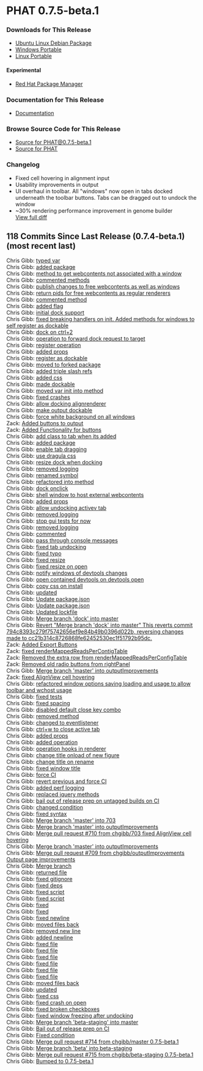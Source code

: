 # PHAT 0.7.5-beta.1
### Downloads for This Release 
* [Ubuntu Linux Debian Package](https://github.com/chgibb/PHAT/releases/download/0.7.5-beta.1/phat_0.7.5.beta.1_amd64.deb)  
* [Windows Portable](https://github.com/chgibb/PHAT/releases/download/0.7.5-beta.1/phat-win32-x64-portable.zip)  
* [Linux Portable](https://github.com/chgibb/PHAT/releases/download/0.7.5-beta.1/phat-linux-x64-portable.tar.gz)
#### Experimental
* [Red Hat Package Manager](https://github.com/chgibb/PHAT/releases/download/0.7.5-beta.1/phat-0.7.5-beta.1.x86_64.rpm)

### Documentation for This Release
* [Documentation](https://chgibb.github.io/PHATDocs/docs/releases/0.7.5-beta.1/home)

### Browse Source Code for This Release
* [Source for PHAT@0.7.5-beta.1](https://github.com/chgibb/PHAT/tree/0.7.5-beta.1)
* [Source for PHAT](https://github.com/chgibb/PHAT)

### Changelog
* Fixed cell hovering in alignment input
* Usability improvements in output
* UI overhaul in toolbar. All "windows" now open in tabs docked underneath the toolbar buttons. Tabs can be dragged out to undock the window
* ~30% rendering performance improvement in genome builder  
[View full diff](https://github.com/chgibb/PHAT/compare/0.7.4-beta.1...0.7.5-beta.1) 
  
## 118 Commits Since Last Release (0.7.4-beta.1) (most recent last)  
Chris Gibb: [typed var](https://github.com/chgibb/PHAT/commit/e3b2073867435ba542298ca0dae214aa9857dd29)  
Chris Gibb: [added package](https://github.com/chgibb/PHAT/commit/8be44baeb84eea767dfdf60b1d909cbd3ce3af9e)  
Chris Gibb: [method to get webcontents not associated with a window](https://github.com/chgibb/PHAT/commit/aa122631a47e35e31d6ac002738a2724570faf4e)  
Chris Gibb: [commented methods](https://github.com/chgibb/PHAT/commit/d09da34cf4f9d3ae7e271f3fa58f023003ea98cb)  
Chris Gibb: [publish changes to free webcontents as well as windows](https://github.com/chgibb/PHAT/commit/d1ba12feb1aad2cc620ec8f82f90aac7a31d6523)  
Chris Gibb: [return pids for free webcontents as regular renderers](https://github.com/chgibb/PHAT/commit/2cdd60db9a853d066a63cea4da95e88dda0223ea)  
Chris Gibb: [commented method](https://github.com/chgibb/PHAT/commit/a5ec21d43d88cae4787b740695912504896d0635)  
Chris Gibb: [added flag](https://github.com/chgibb/PHAT/commit/73114fabb034aef04bc87d1410b0074e931f1f3c)  
Chris Gibb: [initial dock support](https://github.com/chgibb/PHAT/commit/d4536c522267edecaf789575a6192dc8f2648645)  
Chris Gibb: [fixed breaking handlers on init. Added methods for windows to self register as dockable](https://github.com/chgibb/PHAT/commit/8c2b2d22c5fd7d21747ac696a8dadd04d9166eaa)  
Chris Gibb: [dock on ctrl+2](https://github.com/chgibb/PHAT/commit/63025ade25badd7fe0c3a74adb8d5fdab0ce531c)  
Chris Gibb: [operation to forward dock request to target](https://github.com/chgibb/PHAT/commit/92c231fa80be932dc3f127010bb8c14d2ac9e60c)  
Chris Gibb: [register operation](https://github.com/chgibb/PHAT/commit/e48d4b5673574075a0fd536597bee1dde94819e7)  
Chris Gibb: [added props](https://github.com/chgibb/PHAT/commit/4069546d601ccf0c0b4ce63b59aace6191e29321)  
Chris Gibb: [register as dockable](https://github.com/chgibb/PHAT/commit/048342624ea770e88e043f588dc3a8706b97ae6e)  
Chris Gibb: [moved to forked package](https://github.com/chgibb/PHAT/commit/1f9893e1817ebb25abcaf199b53543b88fbb6ac8)  
Chris Gibb: [added triple slash refs](https://github.com/chgibb/PHAT/commit/74f33770959e8146e9ca02c63efb4b5b986696e6)  
Chris Gibb: [added css](https://github.com/chgibb/PHAT/commit/09548b0a1c339b6253b77f62043bc3d11770baa1)  
Chris Gibb: [made dockable](https://github.com/chgibb/PHAT/commit/d51d143a887e84efe22283c948230746efadc379)  
Chris Gibb: [moved var init into method](https://github.com/chgibb/PHAT/commit/0edc6ca308ef1a283789d7bc387d9d2a4643f5f2)  
Chris Gibb: [fixed crashes](https://github.com/chgibb/PHAT/commit/9aa8c86e94216473fd2e6b11cdfa66733404bba0)  
Chris Gibb: [allow docking alignrenderer](https://github.com/chgibb/PHAT/commit/fd2f9c63da260f21767f9fcc995ccd9ee9efc3ac)  
Chris Gibb: [make output dockable](https://github.com/chgibb/PHAT/commit/3bc3f0cbb59113a811969a986a94ffbf3362668c)  
Chris Gibb: [force white background on all windows](https://github.com/chgibb/PHAT/commit/6753b55729e1ee99ab8427ef16f09666b097abac)  
Zack: [Added buttons to output](https://github.com/chgibb/PHAT/commit/5363070e7ca5eb3f241f3944a60c1b67aff08b1d)  
Zack: [Added Functionality for buttons](https://github.com/chgibb/PHAT/commit/48c68b897cb83ea6a19b2e0516d212530e2789c7)  
Chris Gibb: [add class to tab when its added](https://github.com/chgibb/PHAT/commit/0fabc5bcb14a1f99f424e11ae31fe3c04c7c6edb)  
Chris Gibb: [added package](https://github.com/chgibb/PHAT/commit/db72c65b69c6df06736ab03af4bd9a68fb47442c)  
Chris Gibb: [enable tab dragging](https://github.com/chgibb/PHAT/commit/5ecca5eff4527bb5e515bd0482e428789a4b1256)  
Chris Gibb: [use dragula css](https://github.com/chgibb/PHAT/commit/4bedb653a44ff5de3cbabea578aba8822e928192)  
Chris Gibb: [resize dock when docking](https://github.com/chgibb/PHAT/commit/9124acfc1333e9c52b23b47f793e262dcadb0158)  
Chris Gibb: [removed logging](https://github.com/chgibb/PHAT/commit/5024068592e7cf804b1b8ad8d72a96a6bff5bef9)  
Chris Gibb: [renamed symbol](https://github.com/chgibb/PHAT/commit/6ea7b884f037a17057dfa7458eddfc741dcaab20)  
Chris Gibb: [refactored into method](https://github.com/chgibb/PHAT/commit/8cb181c7a80066f5d0140fa6f472e86e69222da2)  
Chris Gibb: [dock onclick](https://github.com/chgibb/PHAT/commit/1a48bd7db959e06a040924b4346584130e74e4a9)  
Chris Gibb: [shell window to host external webcontents](https://github.com/chgibb/PHAT/commit/2cd27f5a1ead807ed8f2f3941bbadff9d218fb4b)  
Chris Gibb: [added props](https://github.com/chgibb/PHAT/commit/d4106d40f899557f793e262e0573642bfc86aef2)  
Chris Gibb: [allow undocking activev tab](https://github.com/chgibb/PHAT/commit/487932c6d0b12b9447b3c3d6733f9303dadfc106)  
Chris Gibb: [removed logging](https://github.com/chgibb/PHAT/commit/541af74314b047b7f15914a61906156f41fc220b)  
Chris Gibb: [stop gui tests for now](https://github.com/chgibb/PHAT/commit/ab3257dbc765196386bf597b20aef711ef506811)  
Chris Gibb: [removed logging](https://github.com/chgibb/PHAT/commit/dc314949c43eee02c8352e1ad4811e3e5ff5c48e)  
Chris Gibb: [commented](https://github.com/chgibb/PHAT/commit/afa6b7b0a2c9ee0a1b955b9d6a7a46804bf6feac)  
Chris Gibb: [pass through console messages](https://github.com/chgibb/PHAT/commit/00601c9976ee1f9d991b9948dbd46edfc612df4a)  
Chris Gibb: [fixed tab undocking](https://github.com/chgibb/PHAT/commit/d3a75f684e473f330f5db96e285a1b388f835dcf)  
Chris Gibb: [fixed typo](https://github.com/chgibb/PHAT/commit/7eb1bf1834f5f5bc38249e95f05625e5147a04ce)  
Chris Gibb: [fixed resize](https://github.com/chgibb/PHAT/commit/db1ad4cf28e419ef880822ca5ab014743412b3b9)  
Chris Gibb: [fixed resize on open](https://github.com/chgibb/PHAT/commit/cd1c89248501248499b1282cb72033dffe53c608)  
Chris Gibb: [notify windows of devtools changes](https://github.com/chgibb/PHAT/commit/c6af638a4c2d0f0fd438100687bc44ecc6f154ac)  
Chris Gibb: [open contained devtools on devtools open](https://github.com/chgibb/PHAT/commit/9489859f64e6f2160a531766d76bdc6c1c3eef39)  
Chris Gibb: [copy css on install](https://github.com/chgibb/PHAT/commit/bb226a5e097d34f2702a4ddcb588e13dbf975be5)  
Chris Gibb: [updated](https://github.com/chgibb/PHAT/commit/4f2e58409f509045d557097b3a908b46f3d4449e)  
Chris Gibb: [Update package.json](https://github.com/chgibb/PHAT/commit/95ea5a6224383b5241661ad92f387a91c1927037)  
Chris Gibb: [Update package.json](https://github.com/chgibb/PHAT/commit/2e893e793697e0f4c3e2c996d964ee29d9eda9b8)  
Chris Gibb: [Updated lockfile](https://github.com/chgibb/PHAT/commit/cc21b314c8726868fe62452530ec1f51792b95dc)  
Chris Gibb: [Merge branch 'dock' into master](https://github.com/chgibb/PHAT/commit/794c8393c279f75742656ef9e84b49b0396d022b)  
Chris Gibb: [Revert "Merge branch 'dock' into master"  This reverts commit 794c8393c279f75742656ef9e84b49b0396d022b, reversing changes made to cc21b314c8726868fe62452530ec1f51792b95dc.](https://github.com/chgibb/PHAT/commit/c3f89efdf69d0ad62833767b8e4f004f1a00bbba)  
Zack: [Added Export Buttons](https://github.com/chgibb/PHAT/commit/18ab8e361e0576a606eb887c126d821f19804270)  
Zack: [fixed renderMappedReadsPerContigTable](https://github.com/chgibb/PHAT/commit/8beb8058847bdd72dbc881fff8da8b623ac83191)  
Zack: [Removed the extra row from renderMappedReadsPerConfigTable](https://github.com/chgibb/PHAT/commit/76d0c219f606a4f4e915268a18eb7d9af3182a99)  
Zack: [Removed old radio buttons from rightPanel](https://github.com/chgibb/PHAT/commit/51f8585ee253878e7f7cb670bb708ac82b3c64ac)  
Chris Gibb: [Merge branch 'master' into outputImprovements](https://github.com/chgibb/PHAT/commit/598692b2a916e221ce818ae73c9bde097ea07f57)  
Zack: [fixed AlignView cell hovering](https://github.com/chgibb/PHAT/commit/49c9958097451a6e8ea689703eb3ac1da55d74dc)  
Chris Gibb: [refactored window options saving loading and usage to allow toolbar and wchost usage](https://github.com/chgibb/PHAT/commit/7674c4a8c388f925e571222b9aa32572ee090586)  
Chris Gibb: [fixed tests](https://github.com/chgibb/PHAT/commit/df0b1dd9eedcc05adc090163635966d4742ecd74)  
Chris Gibb: [fixed spacing](https://github.com/chgibb/PHAT/commit/e06a4fe385db1032a37f5ed458fffd68574c479e)  
Chris Gibb: [disabled default close key combo](https://github.com/chgibb/PHAT/commit/3eb8aaf4abff1c857e0006adbd94f882b921bf07)  
Chris Gibb: [removed method](https://github.com/chgibb/PHAT/commit/fd8fd5216c100574280a60dca992b892e6c6e9a1)  
Chris Gibb: [changed to eventlistener](https://github.com/chgibb/PHAT/commit/0af04ffd021502475fc4def5fd257f6ba1d7b527)  
Chris Gibb: [ctrl+w to close active tab](https://github.com/chgibb/PHAT/commit/885b17e774552cf12850f956350e132c5f7b48f7)  
Chris Gibb: [added props](https://github.com/chgibb/PHAT/commit/5f5a579dceb0f1799ea86109448ea050e8823b9e)  
Chris Gibb: [added operation](https://github.com/chgibb/PHAT/commit/21970734131b04737c799b17418e7dde4972752d)  
Chris Gibb: [operation hooks in renderer](https://github.com/chgibb/PHAT/commit/dc2908277a798afb264ab175a2a59e690e2bf570)  
Chris Gibb: [change title onload of new figure](https://github.com/chgibb/PHAT/commit/b3fbc81106135f14a6daa8edc157f0366ab3e9ea)  
Chris Gibb: [change title on rename](https://github.com/chgibb/PHAT/commit/9c88837da993a1335249826513715cf21a4c18d8)  
Chris Gibb: [fixed window title](https://github.com/chgibb/PHAT/commit/41ae0c26627a93d5f0a2dcc66d092666ebbd2dc9)  
Chris Gibb: [force CI](https://github.com/chgibb/PHAT/commit/a3dcb59c1699162b7abc596a9766d9cd8cb06a49)  
Chris Gibb: [revert previous and force CI](https://github.com/chgibb/PHAT/commit/e1ffd6769a42a83e09c1a0731ea211f982e9a769)  
Chris Gibb: [added perf logging](https://github.com/chgibb/PHAT/commit/a8c71e9045984e0558ecef519f6a35cf33cfb915)  
Chris Gibb: [replaced jquery methods](https://github.com/chgibb/PHAT/commit/45f08219f9ea14e773445a417d78a5fa97b6a3e6)  
Chris Gibb: [bail out of release prep on untagged builds on CI](https://github.com/chgibb/PHAT/commit/e28fc73d7fb86339c59364e48ec62632e7d4c7eb)  
Chris Gibb: [changed condition](https://github.com/chgibb/PHAT/commit/f39393a4db1b7ec4699b7464acb2630ebb090206)  
Chris Gibb: [fixed syntax](https://github.com/chgibb/PHAT/commit/94b9cb431923c6a40e1e0ec92be187a5d8c0f4b9)  
Chris Gibb: [Merge branch 'master' into 703](https://github.com/chgibb/PHAT/commit/803a3b8867a1ffa90a2ee9ec9d9862c06f30f9c7)  
Chris Gibb: [Merge branch 'master' into outputImprovements](https://github.com/chgibb/PHAT/commit/4f4c1033a2239d5d5feeb4e2747739454e3a2202)  
Chris Gibb: [Merge pull request #710 from chgibb/703  fixed AlignView cell hovering](https://github.com/chgibb/PHAT/commit/6c0555d1de4aed5f2a8b4bf8df5d1b935b0f43f5)  
Chris Gibb: [Merge branch 'master' into outputImprovements](https://github.com/chgibb/PHAT/commit/23beedd6d208054ffdfc20335ee7c212a4f8d171)  
Chris Gibb: [Merge pull request #709 from chgibb/outputImprovements  Output page improvements](https://github.com/chgibb/PHAT/commit/5f66c37ba231fde7b1b3d49405c3662c2ed1a539)  
Chris Gibb: [Merge branch](https://github.com/chgibb/PHAT/commit/85e0a2cb333b890799ac7ec5ea523e9a7424b188)  
Chris Gibb: [returned file](https://github.com/chgibb/PHAT/commit/8b10d57a81577416a36e416b849a47ac61cc8bb3)  
Chris Gibb: [fixed gitignore](https://github.com/chgibb/PHAT/commit/4b712ab43d50fe4db12564b0b474832bea0354fb)  
Chris Gibb: [fixed deps](https://github.com/chgibb/PHAT/commit/c83fb18685eb4c62d0fd825a316c7c80e7ae3ff7)  
Chris Gibb: [fixed script](https://github.com/chgibb/PHAT/commit/543d994d15eec411318dba79d6443adbaa0e5308)  
Chris Gibb: [fixed script](https://github.com/chgibb/PHAT/commit/cdcc85ac8b8dc4c58a4b6c56dafcd0e62de0348b)  
Chris Gibb: [fixed](https://github.com/chgibb/PHAT/commit/316b89e62ce154107c990653e058a566811f8e82)  
Chris Gibb: [fixed](https://github.com/chgibb/PHAT/commit/3b6d6d3bb874674419589d78b7ae856ab8342baa)  
Chris Gibb: [fixed newline](https://github.com/chgibb/PHAT/commit/24d1817634056c8d5ef60cfdccb223ae33aff5d1)  
Chris Gibb: [moved files back](https://github.com/chgibb/PHAT/commit/b4347bb98fbeb20241a0e5b82b3489ad5008242f)  
Chris Gibb: [removed new line](https://github.com/chgibb/PHAT/commit/382a2cb1a18a4e9af6ebd4ccd893f25fb6a609e5)  
Chris Gibb: [added newline](https://github.com/chgibb/PHAT/commit/cf29bbe568ef63f706476dc4a883be27e4183bd8)  
Chris Gibb: [fixed file](https://github.com/chgibb/PHAT/commit/ae5e3a363ea3887e57206eadbef9080972be961a)  
Chris Gibb: [fixed file](https://github.com/chgibb/PHAT/commit/1c2be64fd31d41245283b05944e994475129421f)  
Chris Gibb: [fixed file](https://github.com/chgibb/PHAT/commit/5b70804a1babfd2e61e9fad16d34462fb2c7615c)  
Chris Gibb: [fixed file](https://github.com/chgibb/PHAT/commit/73d391fc3ef14503b9d1a45cc42d3269a8352bbe)  
Chris Gibb: [fixed file](https://github.com/chgibb/PHAT/commit/a7d672f8922863e2becbfffae37c9310c565b047)  
Chris Gibb: [fixed file](https://github.com/chgibb/PHAT/commit/5520c8a04e155a3ff56cc6f45dc8a00d2520e480)  
Chris Gibb: [moved files back](https://github.com/chgibb/PHAT/commit/7c1946a28cd10abd748638a471c3f1978a5ee5de)  
Chris Gibb: [updated](https://github.com/chgibb/PHAT/commit/8154fb319f8e6a40038eed502456c3ef675bf429)  
Chris Gibb: [fixed css](https://github.com/chgibb/PHAT/commit/f893e6ae01793e8c6bf9d10643ea08e48add8186)  
Chris Gibb: [fixed crash on open](https://github.com/chgibb/PHAT/commit/757d1fc7013c52498a1f7969447a705d404c8840)  
Chris Gibb: [fixed broken checkboxes](https://github.com/chgibb/PHAT/commit/43e15156a498590118c1d59f9624c568bc7523c8)  
Chris Gibb: [fixed window freezing after undocking](https://github.com/chgibb/PHAT/commit/083b08b9c01111b5b35691b50ffa55697e5a3b7c)  
Chris Gibb: [Merge branch 'beta-staging' into master](https://github.com/chgibb/PHAT/commit/6e31941475b202a30cb7d1fc2ab8eb97f8a7719e)  
Chris Gibb: [Bail out of release prep on CI](https://github.com/chgibb/PHAT/commit/cf1c10025e6984001a8defb8269a1efe7eb0df06)  
Chris Gibb: [Fixed condition](https://github.com/chgibb/PHAT/commit/91dba897b6688479a925997051fe5a9c9fa7bccb)  
Chris Gibb: [Merge pull request #714 from chgibb/master  0.7.5-beta.1](https://github.com/chgibb/PHAT/commit/f9137a52d491103f766baa4d76c8787644998f76)  
Chris Gibb: [Merge branch 'beta' into beta-staging](https://github.com/chgibb/PHAT/commit/3b64ddd6448476c3e9087cca336cc7755254dab5)  
Chris Gibb: [Merge pull request #715 from chgibb/beta-staging  0.7.5-beta.1](https://github.com/chgibb/PHAT/commit/0142d8173ff89528765bc0a37b37acc6ffc83714)  
Chris Gibb: [Bumped to 0.7.5-beta.1](https://github.com/chgibb/PHAT/commit/588581ce8dabe0b5584c3af2aeb975794213a2ea)  
